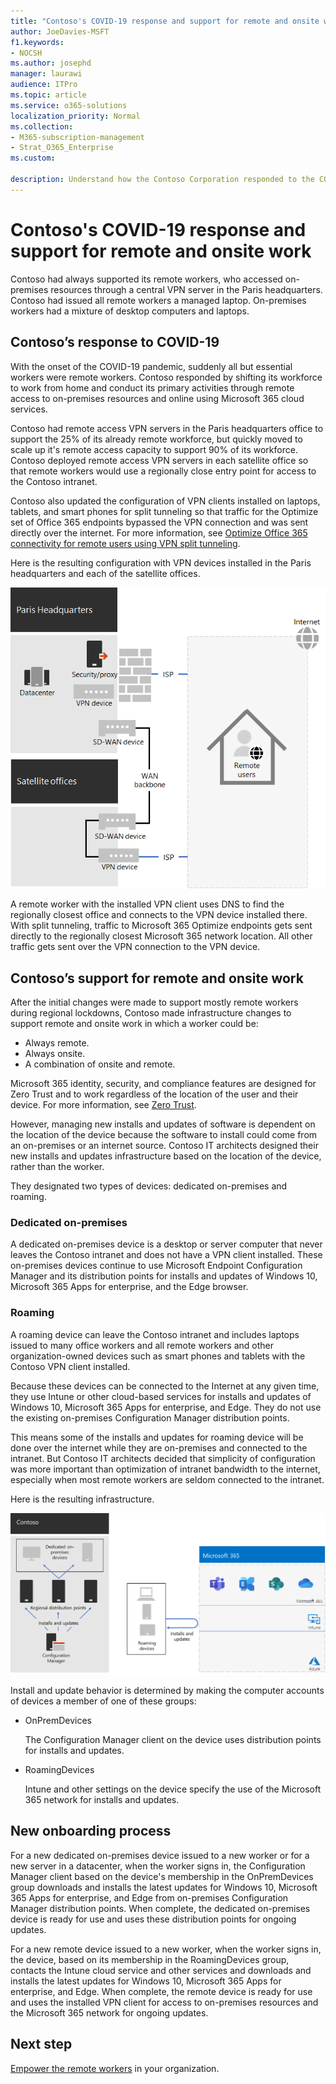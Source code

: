 ```yaml
---
title: "Contoso's COVID-19 response and support for remote and onsite work"
author: JoeDavies-MSFT
f1.keywords:
- NOCSH
ms.author: josephd
manager: laurawi
audience: ITPro
ms.topic: article
ms.service: o365-solutions
localization_priority: Normal
ms.collection: 
- M365-subscription-management
- Strat_O365_Enterprise
ms.custom:

description: Understand how the Contoso Corporation responded to the COVID-19 pandemic and engineered their software install and update infrastructure for remote and onsite work.
---
```


# Contoso's COVID-19 response and support for remote and onsite work

Contoso had always supported its remote workers, who accessed on-premises resources through a central VPN server in the Paris headquarters. Contoso had issued all remote workers a managed laptop. On-premises workers had a mixture of desktop computers and laptops.

## Contoso’s response to COVID-19

With the onset of the COVID-19 pandemic, suddenly all but essential workers were remote workers. Contoso responded by shifting its workforce to work from home and conduct its primary activities through remote access to on-premises resources and online using Microsoft 365 cloud services.

Contoso had remote access VPN servers in the Paris headquarters office to support the 25% of its already remote workforce, but quickly moved to scale up it's remote access capacity to support 90% of its workforce. Contoso deployed remote access VPN servers in each satellite office so that remote workers would use a regionally close entry point for access to the Contoso intranet.

Contoso also updated the configuration of VPN clients installed on laptops, tablets, and smart phones for split tunneling so that traffic for the Optimize set of Office 365 endpoints bypassed the VPN connection and was sent directly over the internet. For more information, see [Optimize Office 365 connectivity for remote users using VPN split tunneling](../enterprise/microsoft-365-vpn-split-tunnel.md).

Here is the resulting configuration with VPN devices installed in the Paris headquarters and each of the satellite offices. 

![Contoso's VPN infrastructure](../media/contoso-remote-onsite-work/contoso-vpn-infrastructure.png)

A remote worker with the installed VPN client uses DNS to find the regionally closest office and connects to the VPN device installed there. With split tunneling, traffic to Microsoft 365 Optimize endpoints gets sent directly to the regionally closest Microsoft 365 network location. All other traffic gets sent over the VPN connection to the VPN device.

## Contoso’s support for remote and onsite work

After the initial changes were made to support mostly remote workers during regional lockdowns, Contoso made infrastructure changes to support remote and onsite work in which a worker could be:

- Always remote.
- Always onsite.
- A combination of onsite and remote.

Microsoft 365 identity, security, and compliance features are designed for Zero Trust and to work regardless of the location of the user and their device. For more information, see [Zero Trust](https://www.microsoft.com/security/business/zero-trust).

However, managing new installs and updates of software is dependent on the location of the device because the software to install could come from an on-premises or an internet source. Contoso IT architects designed their new installs and updates infrastructure based on the location of the device, rather than the worker.

They designated two types of devices: dedicated on-premises and roaming.

### Dedicated on-premises

A dedicated on-premises device is a desktop or server computer that never leaves the Contoso intranet and does not have a VPN client installed. These on-premises devices continue to use Microsoft Endpoint Configuration Manager and its distribution points for installs and updates of Windows 10, Microsoft 365 Apps for enterprise, and the Edge browser.

### Roaming

A roaming device can leave the Contoso intranet and includes laptops issued to many office workers and all remote workers and other organization-owned devices such as smart phones and tablets with the Contoso VPN client installed. 

Because these devices can be connected to the Internet at any given time, they use Intune or other cloud-based services for installs and updates of Windows 10, Microsoft 365 Apps for enterprise, and Edge. They do not use the existing on-premises Configuration Manager distribution points.

This means some of the installs and updates for roaming device will be done over the internet while they are on-premises and connected to the intranet. But Contoso IT architects decided that simplicity of configuration was more important than optimization of intranet bandwidth to the internet, especially when most remote workers are seldom connected to the intranet.

Here is the resulting infrastructure.

![Contoso's installs and updates infrastructure](../media/contoso-remote-onsite-work/contoso-updates-infrastructure.png)

Install and update behavior is determined by making the computer accounts of devices a member of one of these groups:

- OnPremDevices

  The Configuration Manager client on the device uses distribution points for installs and updates.

- RoamingDevices

  Intune and other settings on the device specify the use of the Microsoft 365 network for installs and updates.

## New onboarding process

For a new dedicated on-premises device issued to a new worker or for a new server in a datacenter, when the worker signs in, the Configuration Manager client based on the device's membership in the OnPremDevices group downloads and installs the latest updates for Windows 10, Microsoft 365 Apps for enterprise, and Edge from on-premises Configuration Manager distribution points. When complete, the dedicated on-premises device is ready for use and uses these distribution points for ongoing updates.

For a new remote device issued to a new worker, when the worker signs in, the device, based on its membership in the RoamingDevices group, contacts the Intune cloud service and other services and downloads and installs the latest updates for Windows 10, Microsoft 365 Apps for enterprise, and Edge. When complete, the remote device is ready for use and uses the installed VPN client for access to on-premises resources and the Microsoft 365 network for ongoing updates.

## Next step

[Empower the remote workers](empower-people-to-work-remotely.md) in your organization.
